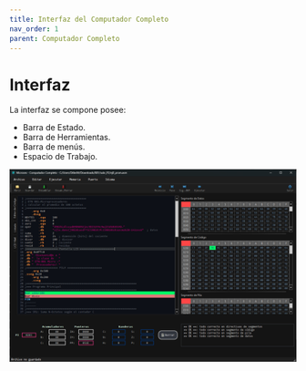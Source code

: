 ```yaml
---
title: Interfaz del Computador Completo
nav_order: 1
parent: Computador Completo
---
```


# Interfaz


La interfaz se compone posee:
- Barra de Estado.
- Barra de Herramientas.
- Barra de menús.
- Espacio de Trabajo.

![cc](assets/cc0.png)